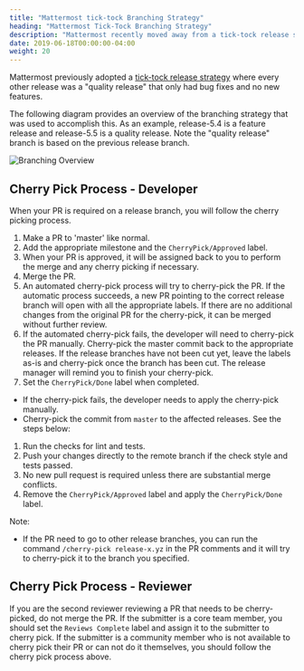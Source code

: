 ```yaml
---
title: "Mattermost tick-tock Branching Strategy"
heading: "Mattermost Tick-Tock Branching Strategy"
description: "Mattermost recently moved away from a tick-tock release strategy with alternating feature and quality releases."
date: 2019-06-18T00:00:00-04:00
weight: 20
---
```


Mattermost previously adopted a [tick-tock release strategy](https://docs.mattermost.com/process/release-faq.html#release-overview) where every other release was a "quality release" that only had bug fixes and no new features.

The following diagram provides an overview of the branching strategy that was used to accomplish this. As an example, release-5.4 is a feature release and release-5.5 is a quality release. Note the "quality release" branch is based on the previous release branch.

![Branching Overview](/contribute/getting-started/branching-overview.png)


## Cherry Pick Process - Developer

When your PR is required on a release branch, you will follow the cherry picking process.

1. Make a PR to 'master' like normal.
1. Add the appropriate milestone and the `CherryPick/Approved` label.
1. When your PR is approved, it will be assigned back to you to perform the merge and any cherry picking if necessary.
1. Merge the PR.
1. An automated cherry-pick process will try to cherry-pick the PR. If the automatic process succeeds, a new PR pointing to the correct release branch will open with all the appropriate labels. If there are no additional changes from the original PR for the cherry-pick, it can be merged without further review.
1. If the automated cherry-pick fails, the developer will need to cherry-pick the PR manually. Cherry-pick the master commit back to the appropriate releases. If the release branches have not been cut yet, leave the labels as-is and cherry-pick once the branch has been cut. The release manager will remind you to finish your cherry-pick.
1. Set the `CherryPick/Done` label when completed.

* If the cherry-pick fails, the developer needs to apply the cherry-pick manually.
* Cherry-pick the commit from `master` to the affected releases. See the steps below:
1. Run the checks for lint and tests.
1. Push your changes directly to the remote branch if the check style and tests passed.
1. No new pull request is required unless there are substantial merge conflicts.
1. Remove the `CherryPick/Approved` label and apply the `CherryPick/Done` label.

Note:
  - If the PR need to go to other release branches, you can run the command `/cherry-pick release-x.yz` in the PR comments and it will try to cherry-pick it to the branch you specified.

## Cherry Pick Process - Reviewer

If you are the second reviewer reviewing a PR that needs to be cherry-picked, do not merge the PR. If the submitter is a core team member, you should set the `Reviews Complete` label and assign it to the submitter to cherry pick. If the submitter is a community member who is not available to cherry pick their PR or can not do it themselves, you should follow the cherry pick process above.

